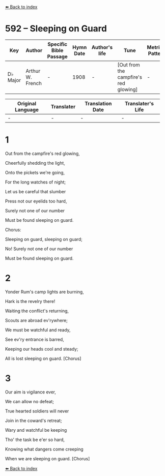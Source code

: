 [⬅️ Back to index](../README.md)

# 592 – Sleeping on Guard

Key | Author   | Specific Bible Passage     |Hymn Date |Author's life |Tune |Metrical Pattern   |Composer/Source
-- | --------- | ---------------------------|----------|--------------|-----|-------------------|-------------  
D♭ Major |Arthur W. French |- |1908 |- |[Out from the campfire's red glowing] |- |Frank M. Davis

Original Language | Translater | Translation Date   | Translater's Life  
----------------- | --------- | --------------------|-------------     
\- |- |- |-




# 1

Out from the campfire's red glowing,

Cheerfully shedding the light,

Onto the pickets we're going,

For the long watches of night;

Let us be careful that slumber

Press not our eyelids too hard,

Surely not one of our number

Must be found sleeping on guard.



Chorus:

Sleeping on guard, sleeping on guard;

No!  Surely not one of our number

Must be found sleeping on guard.



# 2

Yonder Rum's camp lights are burning,

Hark is the revelry there!

Waiting the conflict's returning,

Scouts are abroad ev'rywhere;

We must be watchful and ready,

See ev'ry entrance is barred,

Keeping our heads cool and steady;

All is lost sleeping on guard.  [Chorus]



# 3

Our aim is vigilance ever,

We can allow no defeat;

True hearted soldiers will never

Join in the coward's retreat;

Wary and watchful be keeping

Tho' the task be e'er so hard,

Knowing what dangers come creeping

When we are sleeping on guard.  [Chorus]

[⬅️ Back to index](../README.md)
